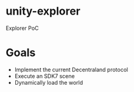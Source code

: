 # unity-explorer

Explorer PoC

# Goals

- Implement the current Decentraland protocol
- Execute an SDK7 scene
- Dynamically load the world
